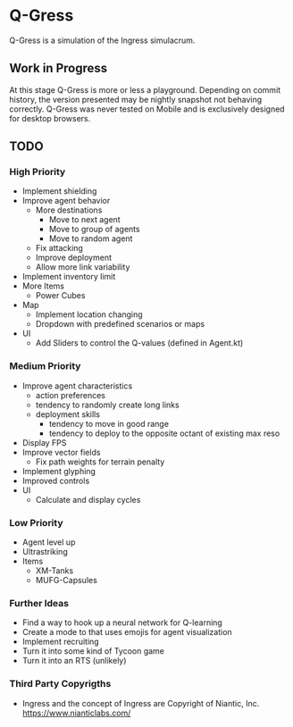# Q-Gress

Q-Gress is a simulation of the Ingress simulacrum.

## Work in Progress

At this stage Q-Gress is more or less a playground. 
Depending on commit history, the version presented may be nightly snapshot not behaving correctly.
Q-Gress was never tested on Mobile and is exclusively designed for desktop browsers.

## TODO

### High Priority
- Implement shielding
- Improve agent behavior
  * More destinations
    * Move to next agent 
    * Move to group of agents
    * Move to random agent
  * Fix attacking
  * Improve deployment
  * Allow more link variability
- Implement inventory limit
- More Items
  * Power Cubes
- Map
  * Implement location changing
  * Dropdown with predefined scenarios or maps
- UI
  * Add Sliders to control the Q-values (defined in Agent.kt)

### Medium Priority
- Improve agent characteristics
  * action preferences
  * tendency to randomly create long links
  * deployment skills
    * tendency to move in good range
    * tendency to deploy to the opposite octant of existing max reso
- Display FPS
- Improve vector fields
  * Fix path weights for terrain penalty
- Implement glyphing
- Improved controls
- UI
  * Calculate and display cycles

### Low Priority
- Agent level up
- Ultrastriking
- Items
  * XM-Tanks
  * MUFG-Capsules
  
### Further Ideas
- Find a way to hook up a neural network for Q-learning
- Create a mode to that uses emojis for agent visualization
- Implement recruiting
- Turn it into some kind of Tycoon game
- Turn it into an RTS (unlikely)

### Third Party Copyrigths

- Ingress and the concept of Ingress are Copyright of Niantic, Inc. https://www.nianticlabs.com/
